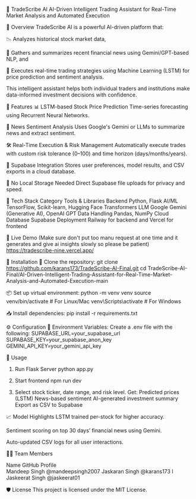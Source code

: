 🧠 TradeScribe AI
AI-Driven Intelligent Trading Assistant for Real-Time Market Analysis and Automated Execution





📌 Overview
TradeScribe AI is a powerful AI-driven platform that:

📉 Analyzes historical stock market data,

📰 Gathers and summarizes recent financial news using Gemini/GPT-based NLP, and

🤖 Executes real-time trading strategies using Machine Learning (LSTM) for price prediction and sentiment analysis.

This intelligent assistant helps both individual traders and institutions make data-informed investment decisions with confidence.

🚀 Features
📊 LSTM-based Stock Price Prediction
Time-series forecasting using Recurrent Neural Networks.

🧠 News Sentiment Analysis
Uses Google's Gemini or LLMs to summarize news and extract sentiment.

🛠️ Real-Time Execution & Risk Management
Automatically execute trades with custom risk tolerance (0–100) and time horizon (days/months/years).

🔗 Supabase Integration
Stores user preferences, model results, and CSV exports in a cloud database.

📁 No Local Storage Needed
Direct Supabase file uploads for privacy and speed.

🧱 Tech Stack
Category	Tools & Libraries
Backend	Python, Flask
AI/ML	TensorFlow, Scikit-learn, Hugging Face Transformers
LLM	Google Gemini (Generative AI), OpenAI GPT
Data Handling	Pandas, NumPy
Cloud Database	Supabase
Deployment	Railway for backend and Vercel for frontend

📸 Live Demo (Make sure don't put too manu request at one time and it generates and give ai insights slowly so please be patient)
https://tradescribe-nine.vercel.app/

🧰 Installation
🔄 Clone the repository:
git clone https://github.com/karans173/TradeScribe-AI-Final.git
cd TradeScribe-AI-Final/AI-Driven-Intelligent-Trading-Assistant-for-Real-Time-Market-Analysis-and-Automated-Execution-main

📦 Set up virtual environment:
python -m venv venv
source venv/bin/activate  # For Linux/Mac
venv\Scripts\activate     # For Windows

📥 Install dependencies:
pip install -r requirements.txt

⚙️ Configuration
🧾 Environment Variables:
Create a .env file with the following:
SUPABASE_URL=your_supabase_url
SUPABASE_KEY=your_supabase_anon_key
GEMINI_API_KEY=your_gemini_api_key

🧪 Usage
1.  Run Flask Server
   python app.py

2.  Start frontend
   npm run dev

3.  Select stock ticker, date range, and risk level.
Get:
Predicted prices (LSTM)
News-based sentiment
AI-generated investment summary
Export as CSV to Supabase

📈 Model Highlights
LSTM trained per-stock for higher accuracy.

Sentiment scoring on top 30 days’ financial news using Gemini.

Auto-updated CSV logs for all user interactions.

👨‍💻 Team Members

Name	          GitHub Profile	
Mandeep Singh	  @mandeepsingh2007 
Jaskaran Singh	@karans173	l
Jaskeerat Singh	@jaskeerat01 


🛡 License
This project is licensed under the MIT License.


